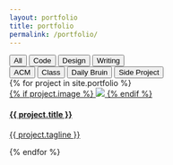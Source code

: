 ```yaml
---
layout: portfolio
title: portfolio
permalink: /portfolio/
---
```

<div class="portfolio-buttons button-group filter-button-group">
    <div class="button-group">
        <button data-filter="*" class="is-checked">All</button>
        <button data-filter=".code" class="is-not-checked">Code</button>
        <button data-filter=".design" class="is-not-checked">Design</button>
        <button data-filter=".writing" class="is-not-checked">Writing</button>
    </div>
    <div class="button-group">
        <button data-filter=".acm" class="is-not-checked">ACM</button>
        <button data-filter=".class" class="is-not-checked">Class</button>
        <button data-filter=".daily-bruin" class="is-not-checked">Daily Bruin</button>
        <button data-filter=".side-project" class="is-not-checked">Side Project</button>
    </div>
</div>

<div class="grid">
    <div class="grid-sizer"></div>
    {% for project in site.portfolio %}
    <div class="grid-item {{ project.grid-class }} ">
        <a class="link" href="{{ project.permalink }}">
            <div class="grid-item-content">
                {% if project.image %}
                    <img class="main-image" src="../assets/{{ project.image }}" />
                {% endif %}
            <h4 class="portfolio-title">{{ project.title }}</h4>
            <p class="portfolio-tagline">{{ project.tagline }} </p>
            </div>
        </a>
    </div>
    {% endfor %}
</div>